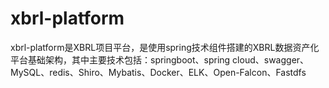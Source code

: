 # xbrl-platform
xbrl-platform是XBRL项目平台，是使用spring技术组件搭建的XBRL数据资产化平台基础架构，其中主要技术包括：springboot、spring cloud、swagger、MySQL、redis、Shiro、Mybatis、Docker、ELK、Open-Falcon、Fastdfs

